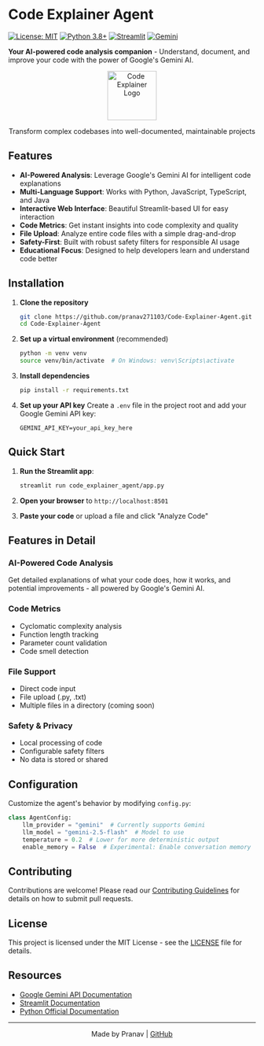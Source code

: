 # Code Explainer Agent

[![License: MIT](https://img.shields.io/badge/License-MIT-yellow.svg)](https://opensource.org/licenses/MIT)
[![Python 3.8+](https://img.shields.io/badge/python-3.8+-blue.svg)](https://www.python.org/downloads/)
[![Streamlit](https://img.shields.io/badge/Streamlit-FF4B4B?style=flat&logo=streamlit&logoColor=white)](https://streamlit.io/)
[![Gemini](https://img.shields.io/badge/Gemini-4285F4?style=flat&logo=google&logoColor=white)](https://ai.google.dev/)

**Your AI-powered code analysis companion** - Understand, document, and improve your code with the power of Google's Gemini AI.

<div align="center">
  <img src="https://img.icons8.com/color/96/000000/code.png" alt="Code Explainer Logo" width="100"/>
  <p>Transform complex codebases into well-documented, maintainable projects</p>
</div>

## Features

- **AI-Powered Analysis**: Leverage Google's Gemini AI for intelligent code explanations
- **Multi-Language Support**: Works with Python, JavaScript, TypeScript, and Java
- **Interactive Web Interface**: Beautiful Streamlit-based UI for easy interaction
- **Code Metrics**: Get instant insights into code complexity and quality
- **File Upload**: Analyze entire code files with a simple drag-and-drop
- **Safety-First**: Built with robust safety filters for responsible AI usage
- **Educational Focus**: Designed to help developers learn and understand code better

## Installation

1. **Clone the repository**
   ```bash
   git clone https://github.com/pranav271103/Code-Explainer-Agent.git
   cd Code-Explainer-Agent
   ```

2. **Set up a virtual environment** (recommended)
   ```bash
   python -m venv venv
   source venv/bin/activate  # On Windows: venv\Scripts\activate
   ```

3. **Install dependencies**
   ```bash
   pip install -r requirements.txt
   ```

4. **Set up your API key**
   Create a `.env` file in the project root and add your Google Gemini API key:
   ```env
   GEMINI_API_KEY=your_api_key_here
   ```

## Quick Start

1. **Run the Streamlit app**:
   ```bash
   streamlit run code_explainer_agent/app.py
   ```

2. **Open your browser** to `http://localhost:8501`

3. **Paste your code** or upload a file and click "Analyze Code"

## Features in Detail

### AI-Powered Code Analysis
Get detailed explanations of what your code does, how it works, and potential improvements - all powered by Google's Gemini AI.

### Code Metrics
- Cyclomatic complexity analysis
- Function length tracking
- Parameter count validation
- Code smell detection

### File Support
- Direct code input
- File upload (.py, .txt)
- Multiple files in a directory (coming soon)

### Safety & Privacy
- Local processing of code
- Configurable safety filters
- No data is stored or shared

## Configuration

Customize the agent's behavior by modifying `config.py`:

```python
class AgentConfig:
    llm_provider = "gemini"  # Currently supports Gemini
    llm_model = "gemini-2.5-flash"  # Model to use
    temperature = 0.2  # Lower for more deterministic output
    enable_memory = False  # Experimental: Enable conversation memory
```

## Contributing

Contributions are welcome! Please read our [Contributing Guidelines](CONTRIBUTING.md) for details on how to submit pull requests.

## License

This project is licensed under the MIT License - see the [LICENSE](LICENSE) file for details.

## Resources

- [Google Gemini API Documentation](https://ai.google.dev/)
- [Streamlit Documentation](https://docs.streamlit.io/)
- [Python Official Documentation](https://docs.python.org/3/)

---

<div align="center">
  Made by Pranav | 
  <a href="https://github.com/pranav271103">GitHub</a>
</div>
